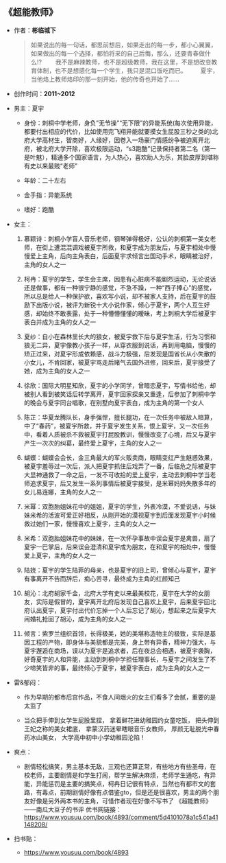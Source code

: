 ## 《超能教师》

- 作者：**彬临城下**
  
    > 如果说出的每一句话，都思前想后，如果走出的每一步，都小心翼翼，如果做出的每一个选择，都怕将来的自己后悔，那么，还要青春做什么!?
    　　我不是麻辣教师，也不是超级教师，我在这里，不是想改变教育体制，也不是想感化每一个学生，我只是混口饭吃而已。
    　　夏宇，当他烙上教师烙印的那一刻开始，他的传奇也开始了……

- 创作时间：**2011~2012**

- 男主：夏宇

  * 身份：刺桐中学老师，身负”无节操”“无下限”的异能系统(每次使用异能，都要付出相应的代价，比如使用完飞翔异能就要摸女生屁股三秒之类的)北府大学高材生，智商好，人缘好，因卷入一场豪门情感纷争被迫离开北府，被北府大学开除，喜欢极限运动，“s3跑酷”记录保持者第二名（第一是叶魅），精通多个国家语言，为人热心，喜欢助人为乐，其脸皮厚到堪称有史以来最贱“老师”
  
  * 年龄：二十左右
  * 金手指：异能系统
  * 嗜好：跑酷

- 女主：

  1. 慕颖诗：刺桐小学盲人音乐老师，钢琴弹得极好，公认的刺桐第一美女老师，在街上遭混混调戏被夏宇所救，和夏宇成为朋友后，与夏宇相处中慢慢爱上主角，后向主角表白，后面夏宇求倾言出国动手术，眼睛被治好，主角的女人之一

  2. 柯冉：夏宇的学生，学生会主席，因患有心脏病不能剧烈运动，无论说话还是做事，都有一种很宁静的感觉，不急不躁，一种“西子捧心”的感觉，所以总是给人一种保护欲，喜欢写小说，却不被家人支持，后在夏宇的鼓励下出版小说，被评为新锐十大小说作家，倾心于夏宇，两个人互生好感，却始终不敢表露，处于一种懵懵懂懂的暧昧，考上刺桐大学后被夏宇表白并成为主角的女人之一
  3. 夏纱：自小在森林里长大的狼女，被夏宇救下后与夏宇生活，行为习惯和狼无二异，夏宇像教小孩子一样，从穿衣服到说话，再到用电脑，慢慢的矫正过来，对夏宇形成依赖感，战斗力极强，后发现是国省长从小失散的小女儿，不肯回家，被夏宇骂走后赌气去国外进修，回来后，夏宇接受了她，成为主角的女人之一
  4. 徐欣：国际大明星知欣，夏宇的小学同学，曾暗恋夏宇，写情书给他，却被别人看到被笑话后转学离开，夏宇回家探亲又重逢，后参加了刺桐中学的晚会与夏宇同台唱歌，在别墅向夏宇表白，成为主角的第一个女人
  5. 陈芷：华夏龙腾队长，身手强悍，擅长腿功，在一次任务中被敌人暗算，中了“春药”，被夏宇所救，并于夏宇发生关系，恨上夏宇，又一次任务中，看着人质被杀不救被夏宇打屁股教训，慢慢改变了心境，后又与夏宇产生一次次的纠葛，最终爱上夏宇，主角的女人之一
  6. 蝴蝶：蝴蝶会会长，金三角最大的军火贩卖商，眼睛变红产生魅惑效果，被夏宇羞辱过一次后，派人把夏宇抓住后戏弄了一番，后临危之际被夏宇大显神通救了一命之后，一发不可收拾的爱上夏宇，主动去刺桐中学当老师追求夏宇，后又发生一系列事情后被夏宇接受，是米幂妈妈失散多年的女儿易连娜，主角的女人之一
  7. 米幂：双胞胎姐妹花中的姐姐，夏宇的学生，外表冷漠，不爱说话，与妹妹米希的活波可爱正好相反，从刚开始的漠视夏宇到后面发现夏宇小时候救过她们一家，慢慢喜欢上夏宇，主角的女人之一
  8. 米希：双胞胎姐妹花中的妹妹，在一次怀孕事故中误会夏宇是禽兽，扇了夏宇一巴掌后，后来误会澄清和夏宇成为朋友，在和夏宇的相处中，慢慢爱上夏宇，主角的女人之一
  9.  陆娆：夏宇的学生陆菲的母亲，也是夏宇的旧上司，曾倾心与夏宇，夏宇有事离开不告而辞后，痴心苦寻，最终成为主角的红颜知己
  10. 胡沁：北府胡家千金，北府大学有史以来最美校花，夏宇在大学的女朋友，实际是假冒的，夏宇离开北府后发现自己喜欢上夏宇，后来夏宇回北府认出夏宇，夏宇付出代价忘掉一个人后忘记了胡沁，想起来之后夏宇大闹婚礼抢回了胡沁，成为主角的女人之一
  11. 倾言：紫罗兰组织首领，长得极美，她的美堪称造物主的极致，实际是基因工程的产物，即身体与美貌都是完美，身上带有异香，精神力强大，与夏宇邂逅在商场，误以为夏宇是追求者，后在夜总会相遇，被夏宇袭胸，好奇夏宇的人和异能，主动到刺桐中学担任理事长，与夏宇之间发生了不少啼笑皆非的事，最终倾心于夏宇，被夏宇表白，成为主角的女人之一

- 雷&郁闷：

  * 作为早期的都市后宫作品，不食人间烟火的女主们看多了会腻，重要的是太监了

  * 当众把手伸到女学生屁股里捏，
  拿着鲜花进幼稚园约女童吃饭，
  把头伸到王妃之称的美女裙底，
  拿蒙汉药迷晕瞎眼音乐女教师，
  厚颜无耻脱光中春药冰山美女，
  大学高中初中小学幼稚园沦陷！

- 爽点：
  
  * 剧情轻松搞笑，男主基本无敌，三观也还算正常，有些地方有些圣母，在校老师，主要剧情是和学生打闹，帮学生解决麻烦，老师学生通吃，有异能，异能惩罚是主要的搞笑点，柯冉日记很有特点，当然也有都市文的套路，有毒点，前期剧情好像有点借鉴gto，但是还是很喜欢，男主的两个朋友好像是另外两本书的主角，可惜作者现在好像不写书了
  《超能教师》——南瓜大豆子的书评
  优书网链接：https://www.yousuu.com/book/4893/comment/5d4101078a1c541a41148208/

- 扫书贴：
  
  * <https://www.yousuu.com/book/4893>
